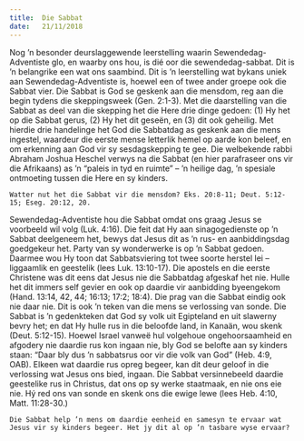 ```yaml
---
title:  Die Sabbat
date:   21/11/2018
---
```


Nog ’n besonder deurslaggewende leerstelling waarin Sewendedag-Adventiste glo, en waarby ons hou, is dié oor die sewendedag-sabbat. Dit is ’n belangrike een wat ons saambind. Dit is ’n leerstelling wat bykans uniek aan Sewendedag-Adventiste is, hoewel een of twee ander groepe ook die Sabbat vier. Die Sabbat is God se geskenk aan die mensdom, reg aan die begin tydens die skeppingsweek (Gen. 2:1-3). Met die daarstelling van die Sabbat as deel van die skepping het die Here drie dinge gedoen: (1) Hy het op die Sabbat gerus, (2) Hy het dit geseën, en (3) dit ook geheilig. Met hierdie drie handelinge het God die Sabbatdag as geskenk aan die mens ingestel, waardeur die eerste mense letterlik hemel op aarde kon beleef, en om erkenning aan God vir sy sesdagskepping te gee. Die welbekende rabbi Abraham Joshua Heschel verwys na die Sabbat (en hier parafraseer ons vir die Afrikaans) as ’n “paleis in tyd en ruimte” – ’n heilige dag, ’n spesiale ontmoeting tussen die Here en sy kinders. 

`Watter nut het die Sabbat vir die mensdom? Eks. 20:8-11; Deut. 5:12-15; Eseg. 20:12, 20.` 

Sewendedag-Adventiste hou die Sabbat omdat ons graag Jesus se voorbeeld wil volg (Luk. 4:16). Die feit dat Hy aan sinagogedienste op ’n Sabbat deelgeneem het, bewys dat Jesus dit as ’n rus- en aanbiddingsdag goedgekeur het. Party van sy wonderwerke is op ’n Sabbat gedoen. Daarmee wou Hy toon dat Sabbatsviering tot twee soorte herstel lei – liggaamlik en geestelik (lees Luk. 13:10-17). Die apostels en die eerste Christene was dit eens dat Jesus nie die Sabbatdag afgeskaf het nie. Hulle het dit immers self gevier en ook op daardie vir aanbidding byeengekom (Hand. 13:14, 42, 44; 16:13; 17:2; 18:4). Die prag van die Sabbat eindig ook nie daar nie. Dit is ook ’n teken van die mens se verlossing van sonde. Die Sabbat is ’n gedenkteken dat God sy volk uit Egipteland en uit slawerny bevry het; en dat Hy hulle rus in die beloofde land, in Kanaän, wou skenk (Deut. 5:12-15). Hoewel Israel vanweë hul volgehoue ongehoorsaamheid en afgodery nie daardie rus kon ingaan nie, bly God se belofte aan sy kinders staan: “Daar bly dus ’n sabbatsrus oor vir die volk van God” (Heb. 4:9, OAB). Elkeen wat daardie rus opreg begeer, kan dit deur geloof in die verlossing wat Jesus ons bied, ingaan. Die Sabbat versinnebeeld daardie geestelike rus in Christus, dat ons op sy werke staatmaak, en nie ons eie nie. Hý red ons van sonde en skenk ons die ewige lewe (lees Heb. 4:10, Matt. 11:28-30.) 

`Die Sabbat help ’n mens om daardie eenheid en samesyn te ervaar wat Jesus vir sy kinders begeer. Het jy dit al op ’n tasbare wyse ervaar?`